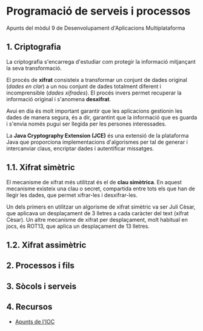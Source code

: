 # Programació de serveis i processos
Apunts del mòdul 9 de Desenvolupament d'Aplicacions Multiplataforma

## 1. Criptografia
La criptografia s'encarrega d'estudiar com protegir la informació mitjançant la seva transformació. 

El procés de **xifrat** consisteix a transformar un conjunt de dades original (*dades en clar*) a un nou conjunt de dades totalment diferent i incomprensible (*dades xifrades*). El procés invers permet recuperar la informació original i s'anomena **desxifrat**.

Avui en dia és molt important garantir que les aplicacions gestionin les dades de manera segura, és a dir, garantint que la informació que es guarda i s'envia només pugui ser llegida per les persones interessades.

La **Java Cryptography Extension (JCE)** és una extensió de la plataforma Java que proporciona implementacions d'algorismes per tal de generar i intercanviar claus, encriptar dades i autentificar missatges.

## 1.1. Xifrat simètric
El mecanisme de xifrat més utilitzat és el de **clau simètrica**. En aquest mecanisme existeix una clau o secret, compartida entre tots els que han de llegir les dades, que permet xifrar-les i desxifrar-les.

Un dels primers en utilitzar un algorisme de xifrat simètric va ser Juli Cèsar, que aplicava un desplaçament de 3 lletres a cada caràcter del text (xifrat Cèsar). Un altre mecanisme de xifrat per desplaçament, molt habitual en jocs, és ROT13, que aplica un desplaçament de 13 lletres.

## 1.2. Xifrat assimètric

## 2. Processos i fils

## 3. Sòcols i serveis

## 4. Recursos

* [Apunts de l'IOC](https://ioc.xtec.cat/materials/FP/Materials/2252_DAM/DAM_2252_M09/web/html/index.html)
